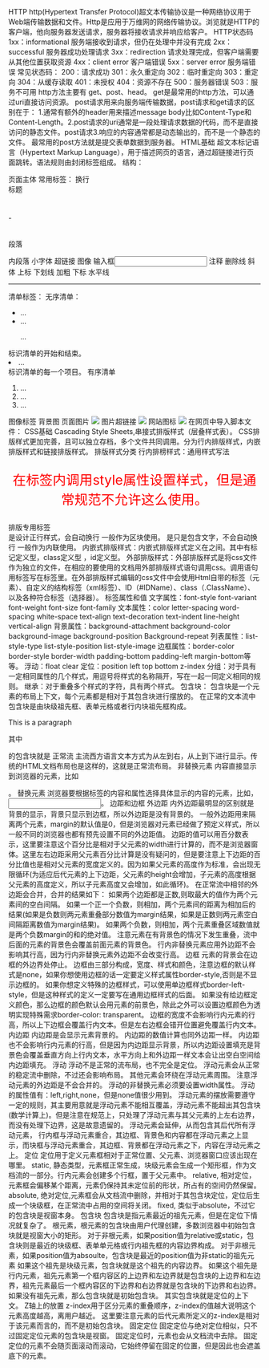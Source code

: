 HTTP
http(Hypertext Transfer Protocol)超文本传输协议是一种网络协议用于Web端传输数据和文件。Http是应用于万维网的网络传输协议。浏览就是HTTP的客户端，他向服务器发送请求，服务器将接收请求并响应给客户。
HTTP状态码
1xx：informational 服务端接收到请求，但仍在处理中并没有完成
2xx：successful 服务器成功处理请求
3xx：redirection 请求处理完成，但客户端需要从其他位置获取资源
4xx：client error 客户端错误
5xx：server error 服务端错误
常见状态码：
200：请求成功
301：永久重定向
302：临时重定向
303：重定向
304：从缓存读取
401：未授权
404：资源不存在
500：服务器错误
503：服务不可用
http方法主要有 get、post、head。
get是最常用的http方法，可以通过uri直接访问资源。
post请求用来向服务端传输数据，post请求和get请求的区别在于：
1.通常有额外的header用来描述message body比如Content-Type和Content-Length。2.post请求的uri通常是一段处理请求数据的代码，而不是直接访问的静态文件。post请求3.响应的内容通常都是动态输出的，而不是一个静态的文件。
最常用的post方法就是提交表单数据到服务器。
HTML基础
超文本标记语言（Hypertext Markup Language），用于描述网页的语言，通过超链接进行页面跳转。语法规则由封闭标签组成。
结构：
<html>
    <head>
        <title>页面标题</title>
    </head>
    <body>页面主体</body>
</html>
常用标签：
换行 <br>
标题 <h1></h1>-<h6></h6> 
段落 <p></p>
内段落<span></span>
小字体<small></small>
超链接<a>
图像<img>
输入框<input>
注释 <!--...--> 
删除线 <s></s>
斜体 <i></i>
上标 <sub></sub>
下划线 <u></u>
加粗 <b></b> 
下标 <sup></sup> 
水平线<hr>
清单标签：
无序清单：
<ul> <li>...</li> <li>...</li> </ul>
<ul>...</ul> 标识清单的开始和结束。
<li>...</li> 标识清单的每一个项目。
有序清单
<ol><li>...</li>  <li>...</li>  <li>...</li></ol>
图像标签
背景图 <body background="Url/img.jpg"/>
页面图片 <img src="Url/img.jpg">
图片超链接 <a href="URL"><img src="url/img.jpg"></a>
网站图标 <a href="url"><img src="url/img.jpg"></a>
在网页中导入脚本文件：
<script type=”类型” src=”URL”>…</script>
CSS基础
Cascading Style Sheets,串接式排版样式（层叠样式表）。
CSS排版样式更加完善，且可以独立存档，多个文件共同调用。分为行内排版样式，内嵌排版样式和链接排版样式。
排版样式分类
行内排榜样式：通用样式写法<p style= "font-size:20pt;color:red;text-align:center">
在标签内调用style属性设置样式，但是通常规范不允许这么使用。
<div> <span> 排版专用标签
<div>是设计正行样式，会自动换行 一般作为区块使用。
<span>是只是包含文字，不会自动换行 一般作为内联使用。
内嵌式排版样式：内嵌式排版样式定义在<style></style>之间。其中有标记定义型，class定义型 ，id定义型。
外部排版样式：外部排版样式是将css文件作为独立的文件，在相应的要使用的文档用外部排版样式语句调用css。调用语句用<link>标签写在<head>标签里。在外部排版样式编辑的css文件中会使用Html自带的标签（元素）、自定义的结构标签（xml标签）、ID（#IDName）、class（.ClassName）、以及各种符合标签（选择器）。
标签属性和值
文字属性：font-style font-variant font-weight font-size font-family
文本属性：color letter-spacing word-spacing white-space text-align text-decoration text-indent line-height vertical-align 
背景属性：background-attachment background-color background-image background-position 
Background-repeat
列表属性：list-style-type list-style-position list-style-image
边框属性：border-color border-style border-width padding-bottom padding-left margin-bottom等等。
浮动：float clear
定位：position left top bottom z-index
分组：对于具有一定相同属性的几个样式，用逗号将样式的名称隔开，写在一起一同定义相同的规则。
继承：对于重叠多个样式的字符，具有两个样式。
包含块：
包含块是一个元素的布局上下文，每个元素都是相对于其包含块进行摆放的。
在正常的文本流中包含块是由块级祖先框、表单元格或者行内块祖先框构成。
    <body>
        <p>This is a paragraph</p>
    </body>
其中<p>的包含块就是<body>
正常流
主流西方语言文本方式为从左到右，从上到下进行显示。传统的HTML文档布局也是这样的，这就是正常流布局。
非替换元素
内容直接显示到浏览器的元素，比如<p>。
替换元素
浏览器要根据标签的内容和属性选择具体显示的内容的元素，比如<img>，<input>。
边距和边框
外边距
内外边距最明显的区别就是背景的显示，背景只显示到边框，所以外边距是没有背景的。
一般外边距用来隔离两个元素，margin的默认值是0，但是浏览器对元素已经做了预定义样式，所以一般不同的浏览器也都有预先设置不同的外边距值。
边距的值可以用百分数表示，这里要注意这个百分比是相对于父元素的width进行计算的，而不是浏览器窗体。这里左右边距采用父元素百分比计算是没有疑问的，但是要注意上下边距的百分比值也是相对父元素的宽度定义的。因为如果父元素的高度作为标准，会出现无限循环(为适应后代元素的上下边距，父元素的height会增加，子元素的高度根据父元素的高度定义，所以子元素高度又会增加，如此循环)。
在正常流中相邻的外边距会合并，合并的结果如下：
如果两个边距都是正数,则取最大的值作为两个元素间的空白间隔。
如果一个正一个负数，则相加，两个元素间的距离为相加后的结果(如果是负数则两元素重叠部分数值为margin结果，如果是正数则两元素空白间隔距离数值为margin结果)。
如果两个负数，则相加，两个元素重叠区域数值就是两个负数margin的和的绝对值。
注意元素在有背景色的情况下发生重叠，流中后面的元素的背景色会覆盖前面元素的背景色。
行内非替换元素应用外边距不会影响其行高，因为行内非替换元素外边距不会改变行高。
边框
元素的背景会在边框的外边界处停止。
边框由三部分构成，宽度、样式和颜色，注意边框的默认样式是none，如果你想使用边框的话一定要定义样式属性border-style,否则是不显示边框的。
如果你想定义特殊的边框样式，可以使用单边框样式border-left-style，但是这种样式的定义一定要写在通用边框样式的后面。
如果没有给边框定义颜色，那么边框的颜色默认会用元素的前景色，除此之外可以设置边框颜色为透明实现特殊需求border-color: transparent。
边框的宽度不会影响行内元素的行高，所以上下边框会覆盖行内文本。但是左右边框会错开位置避免覆盖行内文本。
内边距
内边距是会显示元素背景的。
内边距的数值计算也同外边距一样。
内边距也不会影响行内元素的行高，但是因为内边距显示背景，所以内边距设置填充是背景色会覆盖垂直方向上行内文本，水平方向上和外边距一样文本会让出空白空间给内边距填充。
浮动
浮动不是正常的流布局，也不完全是定位。
浮动元素会从正常的稳定流中删除，不过还会影响布局。
其他元素会环绕在浮动元素周围。
注意浮动元素的外边距是不会合并的。
浮动的非替换元素必须要设置width属性。 
浮动的属性值有：left,right,none，但是none值很少用到。
浮动元素的摆放需要遵守一定的规则，其主要用意就是浮动元素不能相互覆盖，浮动元素不能超出其包含块(数学计算上)。但是注意在规范上，只处理了浮动元素与其父元素的上左右边界，而没有处理下边界，这是故意遗留的。
浮动元素会延伸，从而包含其后代所有浮动元素，
行内框与浮动元素重合，其边框、背景色和内容都在浮动元素之上显示，而块框与浮动元素重合，其边框、背景都在浮动元素之下，内容在浮动元素之上。
定位
定位用于定义元素框相对于正常位置、父元素、浏览器窗口应该出现在哪里。
static, 静态类型，元素框正常生成，块级元素会生成一个矩形框，作为文档流的一部分。行内元素会创建多个行框，置于父元素中。
relative, 相对定位，元素框会偏移某个距离，元素仍保持其未定位前的形状，所占有的空间仍然保留。
absolute, 绝对定位,元素框会从文档流中删除，并相对于其包含块定位，定位后生成一个块级框，在正常流中占用的空间将关闭。
fixed, 类似于absolute，不过它的包含块是视窗本身。
包含块
包含块是指元素最近的祖先元素，但是在定位下情况就复杂了。
根元素，根元素的包含块由用户代理创建，多数浏览器中初始包含块就是视窗大小的矩形。
对于非根元素，如果position值为relative或static，包含块则是最近的块级框、表单单元格或行内祖先框的内容边界构成。
对于非根元素，如果position值为absoulte，包含块是最近的position值为非static的祖先元素 
如果这个祖先是块级元素，包含块就是这个祖先的内容边界。
如果这个祖先是行内元素，祖先元素第一个框内容区的上边界和左边界就是包含块的上边界和左边界，祖先元素最后一个框内容区的下边界和右边界就是包含块的下边界和右边界。
如果没有祖先元素，那么包含块就是初始包含块。
其实包含块就是定位的上下文。
Z轴上的放置
z-index用于区分元素的重叠顺序，z-index的值越大说明这个元素高度越高，离用户越近。
这里要注意元素的后代元素所定义的z-index是相对于该元素而言的，而不是初始包含块。
固定定位
固定定位与绝对定位相似，只不过固定定位元素的包含块是视窗。
固定定位时，元素也会从文档流中去除。
固定定位的元素不会随页面滚动而滚动，它始终停留在固定的位置，但是因此也会遮盖底下的元素。

